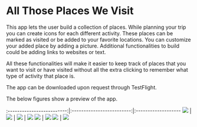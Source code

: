 #  All Those Places We Visit

This app lets the user build a collection of places. While planning your trip you can create icons for each different activity. These places can be marked as visited or be added to your favorite locations. You can customize your added place by adding a picture. Additional functionalities to build could be adding links to websites or text. 

All these functionalities will make it easier to keep track of places that you want to visit or have visited without all the extra clicking to remember what type of activity that place is.

The app can be downloaded upon request through TestFlight.

The below figures show a preview of the app.

:-------------------------:|:-------------------------:|:-------------------
![](./Screenshots/SplashView.png) | ![](./Screenshots/ContentView.png) | ![](./Screenshots/LocationNames.png) | ![](./Screenshots/Filter.png)
![](./Screenshots/SearchBar.png) | ![](./Screenshots/AddView.png)
![](./Screenshots/DetailViewNV.png) | ![](./Screenshots/DetailViewV.png)

